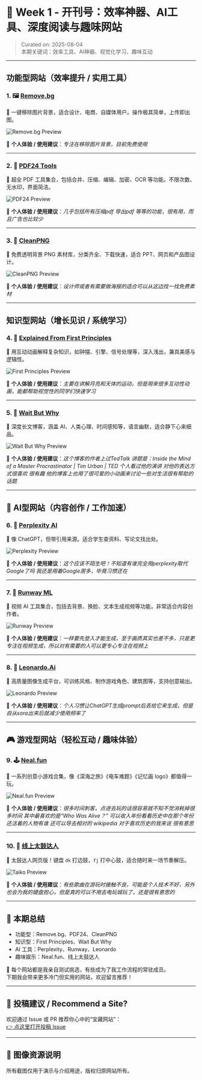 # 📅 Week 1 - 开刊号：效率神器、AI工具、深度阅读与趣味网站

> Curated on: 2025-08-04  
> 本期关键词：效率工具、AI神器、视觉化学习、趣味互动

---

## 功能型网站（效率提升 / 实用工具）

### 1. 🖼️ [Remove.bg](https://www.remove.bg)  
🎯 一键移除图片背景，适合设计、电商、自媒体用户。操作极其简单，上传即出图。

![Remove.bg Preview](../assets/week-1/removebg.png)

💬 **个人体验 / 使用建议**：_专注在移除图片背景，目前免费使用_

---

### 2. 📄 [PDF24 Tools](https://tools.pdf24.org)  
🎯 超全 PDF 工具集合，包括合并、压缩、编辑、加密、OCR 等功能。不限次数、无水印，界面简洁。

![PDF24 Preview](../assets/week-1/pdf24.png)

💬 **个人体验 / 使用建议**：_几乎包括所有压缩pdf 导出pdf 等等的功能，很有用，而且广告也比较少_

---

### 3. 🧼 [CleanPNG](https://www.cleanpng.com)  
🎯 免费透明背景 PNG 素材库，分类齐全、下载快速，适合 PPT、网页和产品图设计。

![CleanPNG Preview](../assets/week-1/cleanpng.png)

💬 **个人体验 / 使用建议**：_设计师或者有需要做海报的适合可以从这边找一找免费素材_

---

## 知识型网站（增长见识 / 系统学习）

### 4. 📐 [Explained From First Principles](https://ciechanow.ski)  
🎯 用互动动画解释复杂知识，如钟摆、引擎、信号处理等，深入浅出，兼具美感与逻辑性。

![First Principles Preview](../assets/week-1/ciechanow.png)

💬 **个人体验 / 使用建议**：_主要在讲解月亮和天体的运动，但是用来很多互动性动画，能都帮助视觉性的同学们快速学习_

---

### 5. 🧠 [Wait But Why](https://waitbutwhy.com)  
🎯 深度长文博客，涵盖 AI、人类心理、时间感知等，语言幽默，适合静下心来细品。

![Wait But Why Preview](../assets/week-1/wbw.png)

💬 **个人体验 / 使用建议**：_这个博客的作者上过TedTalk 讲题是：Inside the Mind of a Master Procrastinator | Tim Urban | TED
个人看过他的演讲 对他的表达方式很喜欢 很有趣 他的博客上也用了很可爱的小动画来讨论一些对生活很有帮助的话题_

---

## 🤖 AI型网站（内容创作 / 工作加速）

### 6. 🧐 [Perplexity AI](https://www.perplexity.ai)  
🎯 像 ChatGPT，但带引用来源。适合学生查资料、写论文找出处。

![Perplexity Preview](../assets/week-1/perplexity.png)

💬 **个人体验 / 使用建议**：_这个应该不陌生吧！不知道有谁完全用perplexity取代Google了吗 我还是用着Google居多，毕竟习惯还在_

---

### 7. 🎥 [Runway ML](https://runwayml.com)  
🎯 视频 AI 工具集合，包括去背景、换脸、文本生成视频等功能，非常适合内容创作者。

![Runway Preview](../assets/week-1/runwayml.png)

💬 **个人体验 / 使用建议**：_一样要先登入才能生成，至于画质其实也差不多，只是更专注在视频生成，所以对有需要的人可以更专心专注在视频上_

---

### 8. 🎨 [Leonardo.Ai](https://leonardo.ai)  
🎯 高质量图像生成平台，可训练风格、制作游戏角色、建筑图等，支持创意输出。

![Leonardo Preview](../assets/week-1/leonardo.png)

💬 **个人体验 / 使用建议**：_个人习惯让ChatGPT生成prompt后丢给它来生成，但是自从sora出来后就减少使用频率了_

---

## 🎮 游戏型网站（轻松互动 / 趣味体验）

### 9. 🕹️ [Neal.fun](https://neal.fun)  
🎯 一系列创意小游戏合集，像《深海之旅》《电车难题》《记忆画 logo》都值得一玩。

![Neal.fun Preview](../assets/week-1/nealfun.png)

💬 **个人体验 / 使用建议**：_很多时间刺客，点进去玩的话很容易就不知不觉消耗掉很多时间
其中最喜欢的是“Who Was Alive？” 
可以收入年份看看历史中在那个年份还活着的人物有谁 还可以导去相对的 wikipedia
对于喜欢历史的我来说 很有意思_

---

### 10. 🥁 [线上太鼓达人](https://cjdgrevival.com/)  
🎯 太鼓达人网页版！键盘 `dk` 打边鼓，`fj` 打中心鼓，适合随时来一场节奏解压。

![Taiko Preview](../assets/week-1/taiko.png)

💬 **个人体验 / 使用建议**：_有些歌曲在游玩时接触不良，可能是个人技术不好，另外也会为我的键盘担心，但是真的可以不用去电玩城玩了，还是很有意思的_

---

## 🧾 本期总结

- 功能型：Remove.bg、PDF24、CleanPNG  
- 知识型：First Principles、Wait But Why  
- AI 工具：Perplexity、Runway、Leonardo  
- 趣味娱乐：Neal.fun、线上太鼓达人  

🔖 每个网站都是我亲自测试挑选，有些成为了我工作流程的常驻成员。  
下期我会带来更多冷门但实用的网站，欢迎留言推荐！

---

## 🙌 投稿建议 / Recommend a Site?

欢迎通过 Issue 或 PR 推荐你心中的“宝藏网站”：  
[👉 点这里打开投稿 Issue]([https://github.com/BlueSoul2003/weekly-sites-collection])

---

## 📸 图像资源说明

所有截图仅用于演示与介绍用途，版权归原网站所有。

